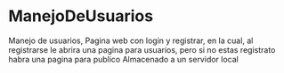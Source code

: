# ManejoDeUsuarios
Manejo de usuarios, Pagina web con login y registrar, en la cual, al registrarse le abrira una pagina para usuarios, pero si no estas registrato habra una pagina para publico
Almacenado a un servidor local
